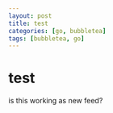 ```yaml
---
layout: post
title: test
categories: [go, bubbletea]
tags: [bubbletea, go]
---
```

# test

is this working as new feed?
